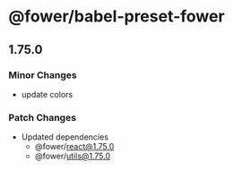 # @fower/babel-preset-fower

## 1.75.0

### Minor Changes

- update colors

### Patch Changes

- Updated dependencies
  - @fower/react@1.75.0
  - @fower/utils@1.75.0
